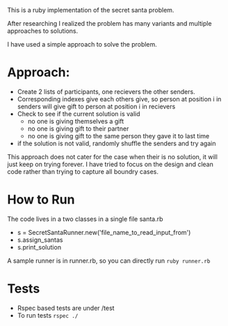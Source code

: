 This is a ruby implementation of the secret santa problem.

After researching I realized the problem has many variants and multiple approaches to solutions.

I have used a simple approach to solve the problem.

# Approach:

  - Create 2 lists of participants, one recievers the other senders.
  - Corresponding indexes give each others give, so person at position i in senders will give gift to person at position i in recievers
  - Check to see if the current solution is valid
      - no one is giving themselves a gift
      - no one is giving gift to their partner
      - no one is giving gift to the same person they gave it to last time
  - if the solution is not valid, randomly shuffle the senders and try again



This approach does not cater for the case when their is no solution, it will just keep on trying forever. I have tried to focus on the design and clean code rather than trying to capture all boundry cases.

# How to Run

The code lives in a two classes in a single file santa.rb
  - s = SecretSantaRunner.new('file_name_to_read_input_from')
  - s.assign_santas
  - s.print_solution

A sample runner is in runner.rb, so you can directly run 
  ``ruby runner.rb``

# Tests

- Rspec based tests are under /test
- To run tests ``rspec ./``
